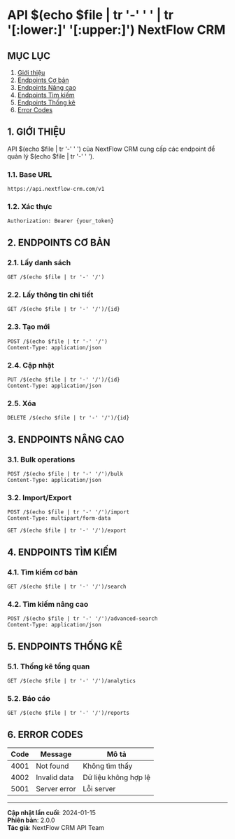 # API $(echo $file | tr '-' ' ' | tr '[:lower:]' '[:upper:]') NextFlow CRM

## MỤC LỤC

1. [Giới thiệu](#1-giới-thiệu)
2. [Endpoints Cơ bản](#2-endpoints-cơ-bản)
3. [Endpoints Nâng cao](#3-endpoints-nâng-cao)
4. [Endpoints Tìm kiếm](#4-endpoints-tìm-kiếm)
5. [Endpoints Thống kê](#5-endpoints-thống-kê)
6. [Error Codes](#6-error-codes)

## 1. GIỚI THIỆU

API $(echo $file | tr '-' ' ') của NextFlow CRM cung cấp các endpoint để quản lý $(echo $file | tr '-' ' ').

### 1.1. Base URL

```
https://api.nextflow-crm.com/v1
```

### 1.2. Xác thực

```http
Authorization: Bearer {your_token}
```

## 2. ENDPOINTS CƠ BẢN

### 2.1. Lấy danh sách

```http
GET /$(echo $file | tr '-' '/')
```

### 2.2. Lấy thông tin chi tiết

```http
GET /$(echo $file | tr '-' '/')/{id}
```

### 2.3. Tạo mới

```http
POST /$(echo $file | tr '-' '/')
Content-Type: application/json
```

### 2.4. Cập nhật

```http
PUT /$(echo $file | tr '-' '/')/{id}
Content-Type: application/json
```

### 2.5. Xóa

```http
DELETE /$(echo $file | tr '-' '/')/{id}
```

## 3. ENDPOINTS NÂNG CAO

### 3.1. Bulk operations

```http
POST /$(echo $file | tr '-' '/')/bulk
Content-Type: application/json
```

### 3.2. Import/Export

```http
POST /$(echo $file | tr '-' '/')/import
Content-Type: multipart/form-data
```

```http
GET /$(echo $file | tr '-' '/')/export
```

## 4. ENDPOINTS TÌM KIẾM

### 4.1. Tìm kiếm cơ bản

```http
GET /$(echo $file | tr '-' '/')/search
```

### 4.2. Tìm kiếm nâng cao

```http
POST /$(echo $file | tr '-' '/')/advanced-search
Content-Type: application/json
```

## 5. ENDPOINTS THỐNG KÊ

### 5.1. Thống kê tổng quan

```http
GET /$(echo $file | tr '-' '/')/analytics
```

### 5.2. Báo cáo

```http
GET /$(echo $file | tr '-' '/')/reports
```

## 6. ERROR CODES

| Code | Message | Mô tả |
|------|---------|-------|
| 4001 | Not found | Không tìm thấy |
| 4002 | Invalid data | Dữ liệu không hợp lệ |
| 5001 | Server error | Lỗi server |

---

**Cập nhật lần cuối**: 2024-01-15  
**Phiên bản**: 2.0.0  
**Tác giả**: NextFlow CRM API Team
